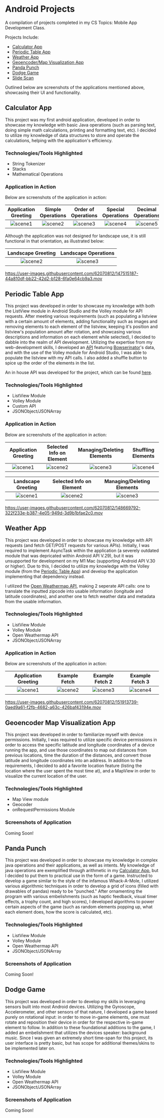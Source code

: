 # Android Projects
A compilation of projects completed in my CS Topics: Mobile App Development Class.

Projects Include:
- [Calculator App](https://github.com/prathami1/android-projects#calculator-app)
- [Periodic Table App](https://github.com/prathami1/android-projects#periodic-table-app)
- [Weather App](https://github.com/prathami1/android-projects#weather-app)
- [Geoencoder/Map Visualization App](https://github.com/prathami1/android-projects#geoencoder-map-visualization-app)
- [Panda Punch](https://github.com/prathami1/android-projects#panda-punch)
- [Dodge Game](https://github.com/prathami1/android-projects#dodge-game)
- [Slide Scan](https://github.com/prathami1/slide-scan)

Outlined below are screenshots of the applications mentioned above, showcasing their UI and functionality.

## Calculator App
This project was my first android application, developed in order to showcase my knowledge with basic Java operations (such as parsing text, doing simple math calculations, printing and formatting text, etc). I decided to utilize my knowledge of data structures to store and operate the calculations, helping with the application's efficiency.

### Technologies/Tools Highlighted
- String Tokenizer
- Stacks
- Mathematical Operations

### Application in Action
Below are screenshots of the application in action:

| Application Greeting     | Simple Operations         | Order of Operations       | Special Operations       | Decimal Operations
:-------------------------:|:-------------------------:|:-------------------------:|:-------------------------:|:-------------------------:
![scene1](CalculatorApp/media/img1.png)  | ![scene2](CalculatorApp/media/img2.png) | ![scene3](CalculatorApp/media/img3.png) | ![scene4](CalculatorApp/media/img4.png) |![scene5](CalculatorApp/media/img5.png) 

Although the application was not designed for landscape use, it is still functional in that orientation, as illustrated below:

| Landscape Greeting       | Landscape Operations           
:-------------------------:|:-------------------------:
 ![scene2](CalculatorApp/media/img6.png) | ![scene3](CalculatorApp/media/img7.png)

https://user-images.githubusercontent.com/62070812/147515187-44a810df-bb22-42d2-b128-6fa0e64cb9a3.mov

## Periodic Table App
This project was developed in order to showcase my knowledge with both the ListView module in Android Studio and the Volley module for API requests. After meeting various requirements (such as populating a listview with a certain amount of elements, adding functionality such as images and removing elements to each element of the listview, keeping it's position and listview's population amount after rotation, and showcasing various descriptions and information on each element while selected), I decided to dabble into the realm of API development. Utilizing the expertise from my web-development skills, I developed an [API](https://prathami1.github.io/data/periodic-table/data.json) featuring [Bowserinator](https://github.com/Bowserinator/Periodic-Table-JSON)'s data, and with the use of the Volley module for Android Studio, I was able to populate the listview with my API calls. I also added a shuffle button to spice up the order of the elements in the list. 

An in house API was developed for the project, which can be found [here](https://prathami1.github.io/data/periodic-table/data.json).

### Technologies/Tools Highlighted
- ListView Module
- Volley Module
- Custom API
- JSONObject/JSONArray

### Application in Action
Below are screenshots of the application in action:

| Application Greeting     | Selected Info on Element  | Managing/Deleting Elements| Shuffling Elements
:-------------------------:|:-------------------------:|:-------------------------:|:-------------------------:
![scene1](PeriodicTableApp/media/img1.png)  | ![scene2](PeriodicTableApp/media/img2.png) | ![scene3](PeriodicTableApp/media/img3.png) | ![scene4](PeriodicTableApp/media/img4.png)

| Landscape Greeting     | Selected Info on Element    | Managing/Deleting Elements
:-------------------------:|:-------------------------:|:-------------------------:
![scene1](PeriodicTableApp/media/img5.png)  | ![scene2](PeriodicTableApp/media/img6.png) | ![scene3](PeriodicTableApp/media/img7.png)

https://user-images.githubusercontent.com/62070812/148669792-322f233e-b387-4e05-949d-3d9b1bfae2c0.mov

## Weather App
This project was developed in order to showcase my knowledge with API requests (and fetch GET/POST requests for various APIs). Initially, I was required to implement AsyncTask within the application (a severely outdated module that was depricated within Android API V.29), but it was unsupported for development on my M1 Mac (supporting Android API V.30 or higher). Due to this, I decided to utilize my knowledge with the Volley module (from the [Periodic Table App](https://github.com/prathami1/android-projects#periodic-table-app)) and develop the application implementing that dependency instead. 

I utilized the [Open Weathermap API](https://openweathermap.org/api), making 2 seperate API calls: one to translate the inputted zipcode into usable information (longitude and latitude coordinates), and another one to fetch weather data and metadata from the usable information. 

### Technologies/Tools Highlighted
- ListView Module
- Volley Module
- Open Weathermap API
- JSONObject/JSONArray

### Application in Action
Below are screenshots of the application in action:

| Application Greeting     | Example Fetch  | Example Fetch 2 | Example Fetch 3
:-------------------------:|:-------------------------:|:-------------------------:|:-------------------------:
![scene1](WeatherApp/media/img1.png)  | ![scene2](WeatherApp/media/img2.png) | ![scene3](WeatherApp/media/img3.png) | ![scene4](WeatherApp/media/img4.png)

https://user-images.githubusercontent.com/62070812/151913739-0aed9a61-f2fb-4682-a63c-426baf43194e.mov

## Geoencoder Map Visualization App
This project was developed in order to familiarize myself with device permissions. Initially, I was required to utilize specific device permissions in order to access the specific latitude and longitude coordinates of a device running the app, and use those coordinates to map out distances from previous locations, time the duration of the distances, and convert those latitude and longitude coordinates into an address. In addition to the requirements, I decided to add a favorite location feature (listing the location where the user spent the most time at), and a MapView in order to visualize the current location of the user. 

### Technologies/Tools Highlighted
- Map View module
- Geocoder
- onRequestPermissions Module

### Screenshots of Application
Coming Soon!

<!-- ### Application in Action
Below are screenshots of the application in action:


| Application Greeting     | Example Location  | Example Location 2 | Example Favorite Location
:-------------------------:|:-------------------------:|:-------------------------:|:-------------------------:
![scene1](Geoencoder App/media/img1.png)  | ![scene2](Geoencoder App/media/img2.png) | ![scene3](Geoencoder App/media/img3.png) | ![scene4](Geoencoder App/media/img4.png) -->

## Panda Punch
This project was developed in order to showcase my knowledge in complex java operations and their applications, as well as intents. My knowledge of java operations are exemplified through arithmetic in my [Calculator App](https://github.com/prathami1/android-projects#calculator-app), but I decided to put them to practical use in the form of a game. Instructed to develop a game similar to the style of the infamous Whack-A-Mole, I utilized various algorithmic techniques in order to develop a grid of icons (filled with drawables of pandas) ready to be "punched." After ornamenting the program with various embelishments (such as haptic feedback, visual timer effects, a trophy count, and high scores), I developed algorithms to power certain aspects of the game (such as random elements popping up, what each element does, how the score is calculated, etc). 

### Technologies/Tools Highlighted
- ListView Module
- Volley Module
- Open Weathermap API
- JSONObject/JSONArray

### Screenshots of Application
Coming Soon!

<!-- ### Application in Action
Below are screenshots of the application in action:

| Application Greeting     | Example Fetch  | Example Fetch 2 | Example Fetch 3
:-------------------------:|:-------------------------:|:-------------------------:|:-------------------------:
![scene1](PandaPunch/media/img1.png)  | ![scene2](PandaPunch/media/img2.png) | ![scene3](PandaPunch/media/img3.png) | ![scene4](PandaPunch/media/img4.png) -->

## Dodge Game
This project was developed in order to develop my skills in leveraging sensors built into most Android devices. Utilizing the Gyroscope, Accelerometer, and other sensors of that nature, I developed a game based purely on rotational input: in order to move in-game elements, one must rotate and reposition their device in order for the respective in-game element to follow. In addition to these foundational additions to the game, I added an embelishment that utilizes the devices speaker: background music. Since I was given an extremely short time-span for this project, its user interface is pretty basic, but has scope for additional themes/skins to be implemented later on.

### Technologies/Tools Highlighted
- ListView Module
- Volley Module
- Open Weathermap API
- JSONObject/JSONArray

### Screenshots of Application
Coming Soon!

<!-- ### Application in Action
Below are screenshots of the application in action:

| Application Greeting     | Example Fetch  | Example Fetch 2 | Example Fetch 3
:-------------------------:|:-------------------------:|:-------------------------:|:-------------------------:
![scene1](DodgeGame/media/img1.png)  | ![scene2](DodgeGame/media/img2.png) | ![scene3](DodgeGame/media/img3.png) | ![scene4](DodgeGame/media/img4.png) -->
